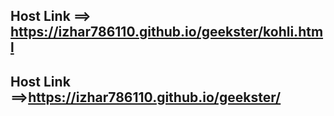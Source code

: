 ## Host Link ==> https://izhar786110.github.io/geekster/kohli.html
## Host Link ==>https://izhar786110.github.io/geekster/
